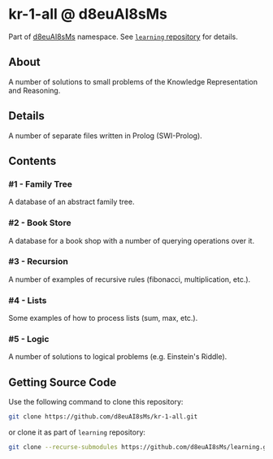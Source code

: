 # kr-1-all @ d8euAI8sMs

Part of [d8euAI8sMs](https://github.com/d8euAI8sMs) namespace. See [`learning` repository](https://github.com/d8euAI8sMs/learning) for details.

## About

A number of solutions to small problems of the Knowledge Representation and Reasoning.

## Details

A number of separate files written in Prolog (SWI-Prolog).

## Contents

### #1 - Family Tree

A database of an abstract family tree.

### #2 - Book Store

A database for a book shop with a number of querying operations over it.

### #3 - Recursion

A number of examples of recursive rules (fibonacci, multiplication, etc.).

### #4 - Lists

Some examples of how to process lists (sum, max, etc.).

### #5 - Logic

A number of solutions to logical problems (e.g. Einstein's Riddle).

## Getting Source Code

Use the following command to clone this repository:

```sh
git clone https://github.com/d8euAI8sMs/kr-1-all.git
```

or clone it as part of `learning` repository:

```sh
git clone --recurse-submodules https://github.com/d8euAI8sMs/learning.git
```
